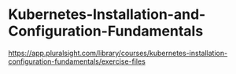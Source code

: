 # Kubernetes-Installation-and-Configuration-Fundamentals
https://app.pluralsight.com/library/courses/kubernetes-installation-configuration-fundamentals/exercise-files

